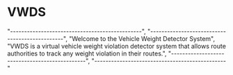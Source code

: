 # VWDS

"-----------------------------------------------",
                "-----------------------------------------------",
                "Welcome to the Vehicle Weight Detector System",
                "VWDS is a virtual vehicle weight violation detector system that allows route authorities to track any weight violation in their routes.",
                "-----------------------------------------------",
                "-----------------------------------------------"